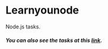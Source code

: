 # Learnyounode

Node.js tasks.

##### You can also see the tasks at this [link](https://codesandbox.io/p/github/butterfly-123/learnyounode/main?workspaceId=70105563-cf18-4dbb-a811-8ac3dae6d590&file=%2FREADME.md).
